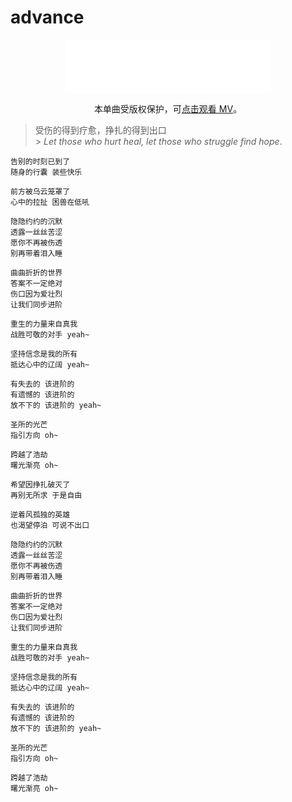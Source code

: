 # advance

<p align="center"><iframe frameborder="no" border="0" marginwidth="0" marginheight="0" width=330 height=86 src="//music.163.com/outchain/player?type=2&id=1334849028&auto=1&height=66"></iframe></p>
<p align="center">本单曲受版权保护，可<a href="https://music.163.com/#/mv?id=10859500">点击观看 MV</a>。</p>

> 受伤的得到疗愈，挣扎的得到出口<br> > _Let those who hurt heal, let those who struggle find hope_.

```
告别的时刻已到了
随身的行囊 装些快乐

前方被乌云笼罩了
心中的拉扯 困兽在低吼

隐隐约约的沉默
透露一丝丝苦涩
愿你不再被伤透
别再带着泪入睡

曲曲折折的世界
答案不一定绝对
伤口因为爱壮烈
让我们同步进阶

重生的力量来自真我
战胜可敬的对手 yeah~

坚持信念是我的所有
抵达心中的辽阔 yeah~

有失去的 该进阶的
有遗憾的 该进阶的
放不下的 该进阶的 yeah~

圣所的光芒
指引方向 oh~

跨越了浩劫
曙光渐亮 oh~

希望因挣扎破灭了
再别无所求 于是自由

逆着风孤独的英雄
也渴望停泊 可说不出口

隐隐约约的沉默
透露一丝丝苦涩
愿你不再被伤透
别再带着泪入睡

曲曲折折的世界
答案不一定绝对
伤口因为爱壮烈
让我们同步进阶

重生的力量来自真我
战胜可敬的对手 yeah~

坚持信念是我的所有
抵达心中的辽阔 yeah~

有失去的 该进阶的
有遗憾的 该进阶的
放不下的 该进阶的 yeah~

圣所的光芒
指引方向 oh~

跨越了浩劫
曙光渐亮 oh~
```
